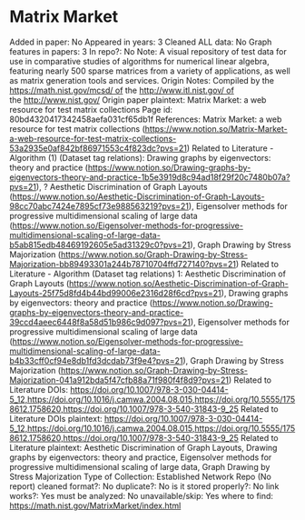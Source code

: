 # Matrix Market

Added in paper: No
Appeared in years: 3
Cleaned ALL data: No
Graph features in papers: 3
In repo?: No
Note: A visual repository of test data for use in comparative studies of algorithms for numerical linear algebra, featuring nearly 500 sparse matrices from a variety of applications, as well as matrix generation tools and services.
Origin Notes: Compiled by the https://math.nist.gov/mcsd/ of the http://www.itl.nist.gov/ of the http://www.nist.gov/
Origin paper plaintext: Matrix Market: a web resource for test matrix collections
Page id: 80bd4320417342458aefa031cf65db1f
References: Matrix Market: a web resource for test matrix collections (https://www.notion.so/Matrix-Market-a-web-resource-for-test-matrix-collections-53a2935e0af842bf86971553c4f823dc?pvs=21)
Related to Literature - Algorithm (1) (Dataset tag relations): Drawing graphs by eigenvectors: theory and practice (https://www.notion.so/Drawing-graphs-by-eigenvectors-theory-and-practice-1b5e3919d8c94ad18f29f20c7480b07a?pvs=21), ? Aesthetic Discrimination of Graph Layouts (https://www.notion.so/Aesthetic-Discrimination-of-Graph-Layouts-98cc70abc7424e7895cf73e988563219?pvs=21), Eigensolver methods for progressive multidimensional scaling of large data (https://www.notion.so/Eigensolver-methods-for-progressive-multidimensional-scaling-of-large-data-b5ab815edb48469192605e5ad31329c0?pvs=21), Graph Drawing by Stress Majorization (https://www.notion.so/Graph-Drawing-by-Stress-Majorization-bb89493301a244b78710704ffd727140?pvs=21)
Related to Literature - Algorithm (Dataset tag relations) 1: Aesthetic Discrimination of Graph Layouts (https://www.notion.so/Aesthetic-Discrimination-of-Graph-Layouts-25f75d8fd4b44bd99006e2316d28f6cd?pvs=21), Drawing graphs by eigenvectors: theory and practice (https://www.notion.so/Drawing-graphs-by-eigenvectors-theory-and-practice-39ccd4aeec6448f8a58d51b986c9d097?pvs=21), Eigensolver methods for progressive multidimensional scaling of large data (https://www.notion.so/Eigensolver-methods-for-progressive-multidimensional-scaling-of-large-data-b4b33cff0cf94e8db1fd3dcdab73f9e4?pvs=21), Graph Drawing by Stress Majorization (https://www.notion.so/Graph-Drawing-by-Stress-Majorization-041a912bda5f47cfb88a71f980f4f8d9?pvs=21)
Related to Literature DOIs: https://doi.org/10.1007/978-3-030-04414-5_12,https://doi.org/10.1016/j.camwa.2004.08.015,https://doi.org/10.5555/1758612.1758620,https://doi.org/10.1007/978-3-540-31843-9_25
Related to Literature DOIs plaintext: https://doi.org/10.1007/978-3-030-04414-5_12,https://doi.org/10.1016/j.camwa.2004.08.015,https://doi.org/10.5555/1758612.1758620,https://doi.org/10.1007/978-3-540-31843-9_25
Related to Literature plaintext: Aesthetic Discrimination of Graph Layouts, Drawing graphs by eigenvectors: theory and practice, Eigensolver methods for progressive multidimensional scaling of large data, Graph Drawing by Stress Majorization
Type of Collection: Established Network Repo (No report)
cleaned format?: No
duplicate?: No
is it stored properly?: No
link works?: Yes
must be analyzed: No
unavailable/skip: Yes
where to find: https://math.nist.gov/MatrixMarket/index.html